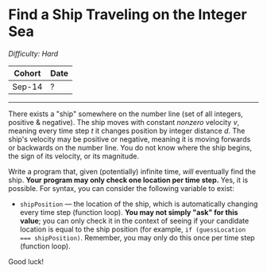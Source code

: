 # Find a Ship Traveling on the Integer Sea

*Difficulty: Hard*

| Cohort | Date       |
|--------|------------|
| Sep-14 | ? |

---

There exists a "ship" somewhere on the number line (set of all integers, positive & negative). The ship moves with constant *nonzero* velocity *v*, meaning every time step *t* it changes position by integer distance *d*. The ship's velocity may be positive or negative, meaning it is moving forwards or backwards on the number line. You do not know where the ship begins, the sign of its velocity, or its magnitude.

Write a program that, given (potentially) infinite time, *will* eventually find the ship. **Your program may only check one location per time step.** Yes, it is possible. For syntax, you can consider the following variable to exist:

* `shipPosition` — the location of the ship, which is automatically changing every time step (function loop). **You may not simply "ask" for this value**; you can only check it in the context of seeing if your candidate location is equal to the ship position (for example, `if (guessLocation === shipPosition)`. Remember, you may only do this once per time step (function loop).

Good luck!
